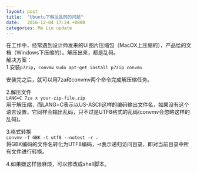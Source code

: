 ```yaml
---
layout: post
title:  "Ubuntu下解压乱码的问题"
date:   2016-12-04 17:24 +0800
categories: Ma Lin update
---
```

在工作中，经常遇到设计师发来的UI图片压缩包（MacOX上压缩的），产品给的文档（Windows下压缩的）。解压出来，都是乱码。<br/>
解决方案：<br/>
1.安装`p7zip`，`convmv`
`sudo apt-get install p7zip convmv`<br/>

安装完之后，就可以用7za和convmv两个命令完成解压缩任务。<br/>

2.解压文件<br/>
`LANG=C 7za x your-zip-file.zip`<br/>
用于解压缩，而LANG=C表示以US-ASCII这样的编码输出文件名，如果没有这个语言设置，它同样会输出乱码，只不过是UTF8格式的乱码(convmv会忽略这样的乱码)。<br/>

3.格式转换<br/>
`convmv -f GBK -t utf8 --notest -r .`<br/>
将GBK编码的文件名转化为UTF8编码，-r表示递归访问目录，即对当前目录中所有文件进行转换。<br/>

4.如果嫌这样很麻烦，可以修改成shell脚本。<br/>
